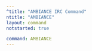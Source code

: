 ```yaml
---
^title: "AMBIANCE IRC Command"
ntitle: "AMBIANCE"
layout: command
notstarted: true

command: AMBIANCE
---
```

